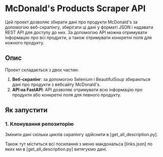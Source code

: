 # McDonald's Products Scraper API

Цей проект дозволяє збирати дані про продукти McDonald's за допомогою веб-скрапінгу, зберігати ці дані у форматі JSON і надавати REST API для доступу до них. За допомогою API можна отримувати інформацію про всі продукти, а також отримувати конкретні поля для кожного продукту.

## Опис

Проект складається з двох частин:
1. **Веб-скрапінг**: за допомогою Selenium і BeautifulSoup збираються дані про продукти з вебсайту McDonald's.
2. **API на FastAPI**: API дозволяє отримувати всю інформацію про продукти або конкретні поля для певного продукту.

## Як запустити

### 1. Клонування репозиторію

Змінити дані скільки циклів скрапінгу здійснити в [get_all_description.py].

Також тут міститься всі посилання з меню макдональса [links.json] по яких ми в [get_all_description.py] витягуємо дані.